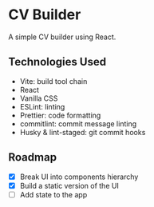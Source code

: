 # CV Builder

A simple CV builder using React.

## Technologies Used

- Vite: build tool chain
- React
- Vanilla CSS
- ESLint: linting
- Prettier: code formatting
- commitlint: commit message linting
- Husky & lint-staged: git commit hooks

## Roadmap

- [x] Break UI into components hierarchy
- [x] Build a static version of the UI
- [ ] Add state to the app
